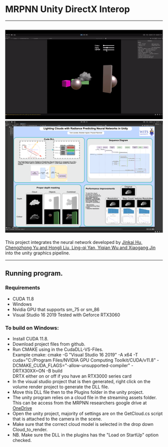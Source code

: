 # MRPNN Unity DirectX Interop
---
![A funny dog GIF](./ReadMeResources/DemogGif.gif)
![A funny dog GIF](./ReadMeResources/poster.png)
---

This project integrates the neural network developed by [Jinkai Hu, Chengzhong Yu and Hongli Liu, Ling-qi Yan, Yiqian Wu and Xiaogang Jin](https://github.com/What-a-stupid-username/MRPNN/blob/main/README.md) into the unity graphics pipeline. 

---
## Running program. 
### Requirements
- CUDA 11.8
- Windows
- Nvidia GPU that supports sm_75 or sm_86
- Visual Studio 16 2019
Tested with Geforce RTX3060

### To build on Windows:
- Install CUDA 11.8.
- Download project files from github.
- Run CMAKE using in the CudaDLL-VS-Files.  
    Example cmake: cmake -G "Visual Studio 16 2019" -A x64 -T cuda="C:/Program Files/NVIDIA GPU Computing Toolkit/CUDA/v11.8" -DCMAKE_CUDA_FLAGS="-allow-unsupported-compiler" -DRTX30XX=ON -B build  
DRTX either on or off if you have an RTX3000 series card  
- In the visual studio project that is then generated, right click on the volume render project to generate the DLL file.
- Move this DLL file then to the Plugins folder in the unity project.
- The unity program relies on a cloud file in the streaming assets folder. This can be access from the MRPNN researchers google drive at [OneDrive](https://1drv.ms/f/c/c6d71596bc679f33/QjOfZ7yWFdcggMZJBAAAAAAATuOe1hNOeD_D7Q)
- Open the unity project, majority of settings are on the GetCloud.cs script that is attached to the camera in the scene.
- Make sure that the correct cloud model is selected in the drop down Cloud_to_render.
- NB. Make sure the DLL in the plugins has the "Load on StartUp" option checked. 
